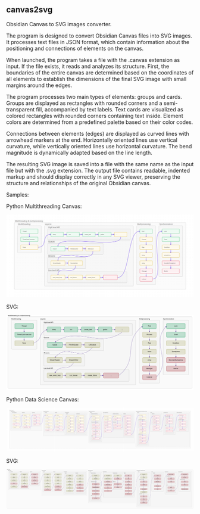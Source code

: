 ## canvas2svg

Obsidian Canvas to SVG images converter.

The program is designed to convert Obsidian Canvas files into SVG images. It processes text files in JSON format, which contain information about the positioning and connections of elements on the canvas.

When launched, the program takes a file with the .canvas extension as input. If the file exists, it reads and analyzes its structure. First, the boundaries of the entire canvas are determined based on the coordinates of all elements to establish the dimensions of the final SVG image with small margins around the edges.

The program processes two main types of elements: groups and cards. Groups are displayed as rectangles with rounded corners and a semi-transparent fill, accompanied by text labels. Text cards are visualized as colored rectangles with rounded corners containing text inside. Element colors are determined from a predefined palette based on their color codes.

Connections between elements (edges) are displayed as curved lines with arrowhead markers at the end. Horizontally oriented lines use vertical curvature, while vertically oriented lines use horizontal curvature. The bend magnitude is dynamically adapted based on the line length.

The resulting SVG image is saved into a file with the same name as the input file but with the .svg extension. The output file contains readable, indented markup and should display correctly in any SVG viewer, preserving the structure and relationships of the original Obsidian canvas.

Samples:

Python Multithreading Canvas:

![Multithreading Multiprocessing Python Roadmap](https://raw.githubusercontent.com/amaargiru/canvas2svg/refs/heads/main/Samples/Drawings%20(for%20readme)/pyroadmap.com-multithreading-multiprocessing-canvas.png)

SVG:

![Multithreading Multiprocessing Python Roadmap](https://raw.githubusercontent.com/amaargiru/canvas2svg/refs/heads/main/Samples/Drawings%20(for%20readme)/pyroadmap.com-multithreading-multiprocessing-svg.png)

Python Data Science Canvas:

![Data Science Python Roadmap](https://raw.githubusercontent.com/amaargiru/canvas2svg/refs/heads/main/Samples/Drawings%20(for%20readme)/pyroadmap.com-data-science-canvas.png)

SVG:

![Data Science Python Roadmap](https://raw.githubusercontent.com/amaargiru/canvas2svg/refs/heads/main/Samples/Drawings%20(for%20readme)/pyroadmap.com-data-science-svg.png)